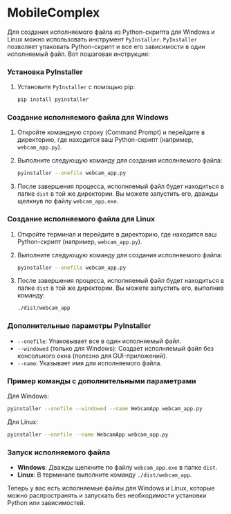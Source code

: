 # MobileComplex
Для создания исполняемого файла из Python-скрипта для Windows и Linux можно использовать инструмент `PyInstaller`. `PyInstaller` позволяет упаковать Python-скрипт и все его зависимости в один исполняемый файл. Вот пошаговая инструкция:

### Установка PyInstaller

1. Установите `PyInstaller` с помощью pip:
   ```sh
   pip install pyinstaller
   ```

### Создание исполняемого файла для Windows

1. Откройте командную строку (Command Prompt) и перейдите в директорию, где находится ваш Python-скрипт (например, `webcam_app.py`).

2. Выполните следующую команду для создания исполняемого файла:
   ```sh
   pyinstaller --onefile webcam_app.py
   ```

3. После завершения процесса, исполняемый файл будет находиться в папке `dist` в той же директории. Вы можете запустить его, дважды щелкнув по файлу `webcam_app.exe`.

### Создание исполняемого файла для Linux

1. Откройте терминал и перейдите в директорию, где находится ваш Python-скрипт (например, `webcam_app.py`).

2. Выполните следующую команду для создания исполняемого файла:
   ```sh
   pyinstaller --onefile webcam_app.py
   ```

3. После завершения процесса, исполняемый файл будет находиться в папке `dist` в той же директории. Вы можете запустить его, выполнив команду:
   ```sh
   ./dist/webcam_app
   ```

### Дополнительные параметры PyInstaller

- `--onefile`: Упаковывает все в один исполняемый файл.
- `--windowed` (только для Windows): Создает исполняемый файл без консольного окна (полезно для GUI-приложений).
- `--name`: Указывает имя для исполняемого файла.

### Пример команды с дополнительными параметрами

Для Windows:
```sh
pyinstaller --onefile --windowed --name WebcamApp webcam_app.py
```

Для Linux:
```sh
pyinstaller --onefile --name WebcamApp webcam_app.py
```

### Запуск исполняемого файла

- **Windows**: Дважды щелкните по файлу `webcam_app.exe` в папке `dist`.
- **Linux**: В терминале выполните команду `./dist/webcam_app`.

Теперь у вас есть исполняемые файлы для Windows и Linux, которые можно распространять и запускать без необходимости установки Python или зависимостей.